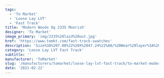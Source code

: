 ```yaml
---
tags:
  - 'To Market'
  - 'Loose Lay LVT'
  - 'Fast Track'
title: 'Modern Woods Og 2335 Moorish'
designer: 'To Market'
image_primary: 'img/2335%20laid%20out.jpg'
href: 'https://www.tomkt.com/fast-track-swatches'
description: 'Size%3A%207.08%22%20X%2047.24%22%A0/%20Wear%20layer%3A%20.5mm%20%2820mil%29%20/%20Edge%3A%20Bevel%A0/%20Thickness%3A%205.0mm%20/%20Sq.ft/Ctn%3A%2023.25%A0/%20Installation%3A%20Glue%20Down'
category: 'Loose Lay LVT Fast Track'
subtitle: ''
manufacturer: 'ToMarket'
slug: '/manufacturers/tomarket/loose-lay-lvt-fast-track/to-market-modern-woods-og-2335-moorish'
date: '2021-02-22'
---
```


